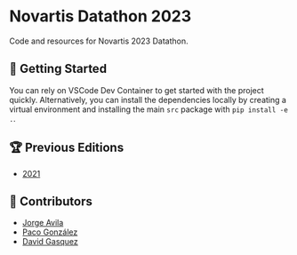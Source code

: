 # Novartis Datathon 2023

Code and resources for Novartis 2023 Datathon.

## :rocket: Getting Started

You can rely on VSCode Dev Container to get started with the project quickly. Alternatively, you can install the dependencies locally by creating a virtual environment and installing the main `src` package with `pip install -e .`.

## 🏆 Previous Editions

- [2021](https://github.com/davidgasquez/novartis-datathon-2021)

## 🤖 Contributors

- [Jorge Avila](https://github.com/JorgeAvilaG/)
- [Paco González](https://github.com/FGonzalezLopez)
- [David Gasquez](https://github.com/davidgasquez)
